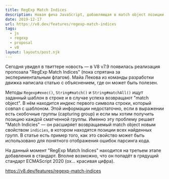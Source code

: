 ```yaml
---
title: RegExp Match Indices
description: Новая фича JavaScript, добавляющая в match object позиции каждой сматченной группы
date: 2019-12-17
url: https://v8.dev/features/regexp-match-indices
tags:
  - js
  - regexp
  - proposal
  - v8
layout: layouts/post.njk
---
```

Сегодня увидел в твиттере новость — в V8 v7.9 появилась реализация пропозала "RegExp Match Indices" (пока спрятана за экспериментальным флагом). Майа Лекова из команды разработки движка написала статью с объяснением, где он может быть полезен.

Методы `Regexp#exec()`, `String#match()` и `String#matchAll()` ищут заданный шаблон в строке и в случае успеха возвращают "match object". В нём находится индекс первого символа строки, который совпал с шаблоном. Этой информации недостаточно, если в выражении есть скобочные группы (capturing group) и если мы хотим получить позицию каждой сматченной группы. Именно эту проблему решает "Match Indicies" — он расширяет возвращаемый match object новым свойством `indicies`, в котором находятся позиции всех найденных групп. В статье есть пример того, как это свойство может быть использовано для понятного отображения ошибок парсинга кода.

На данный момент "RegExp Match Indices" находится на третьем этапе добавления в стандарт. Вполне возможно, что он попадёт в грядущий стандарт ECMAScript 2020 (ох... красивая цифра).

https://v8.dev/features/regexp-match-indices
